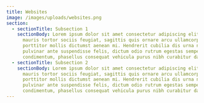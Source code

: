 ```yaml
---
title: Websites
image: /images/uploads/websites.png
section:
  - sectionTitle: Subsection 1
    sectionBody: Lorem ipsum dolor sit amet consectetur adipiscing elit malesuada
      mauris tortor sociis feugiat, sagittis quis ornare arcu ullamcorper duis
      porttitor mollis dictumst aenean mi. Hendrerit cubilia dis urna nostra
      pulvinar ante suspendisse felis, dictum odio rutrum egestas semper neque
      condimentum, phasellus consequat vehicula purus nibh curabitur dapibus.
  - sectionTitle: Subsection 2
    sectionBody: Lorem ipsum dolor sit amet consectetur adipiscing elit malesuada
      mauris tortor sociis feugiat, sagittis quis ornare arcu ullamcorper duis
      porttitor mollis dictumst aenean mi. Hendrerit cubilia dis urna nostra
      pulvinar ante suspendisse felis, dictum odio rutrum egestas semper neque
      condimentum, phasellus consequat vehicula purus nibh curabitur dapibus.
---
```

